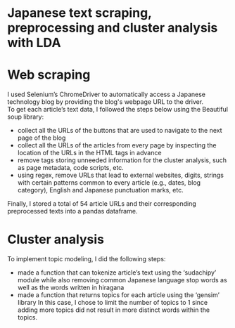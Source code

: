 # Japanese text scraping, preprocessing and cluster analysis with LDA
# Web scraping

I used Selenium’s ChromeDriver to automatically access a Japanese technology blog by providing the blog's webpage URL to the driver.  
To get each article’s text data, I followed the steps below using the Beautiful soup library:
- collect all the URLs of the buttons that are used to navigate to the next page of the blog
- collect all the URLs of the articles from every page by inspecting the location of the URLs in the HTML tags in advance
- remove tags storing unneeded information for the cluster analysis, such as page metadata, code scripts, etc.
- using regex, remove URLs that lead to external websites, digits, strings with certain patterns common to every article (e.g., dates, blog category), English and Japanese punctuation marks, etc.    

Finally, I stored a total of 54 article URLs and their corresponding preprocessed texts into a pandas dataframe. 
 
# Cluster analysis 

To implement topic modeling, I did the following steps:
- made a function that can tokenize article’s text using the ‘sudachipy’ module while also removing common Japanese language stop words as well as the words written in hiragana
- made a function that returns topics for each article using the ‘gensim’ library
In this case, I chose to limit the number of topics to 1 since adding more topics did not result in more distinct words within the topics.
